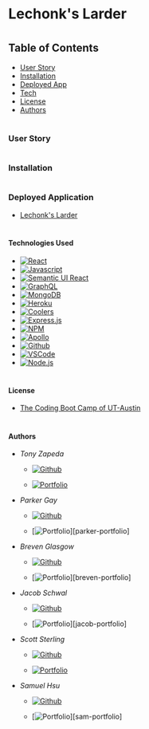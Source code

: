 # Lechonk's Larder

#

<!-- Example Image or Gif goes here -->
<!-- Description goes here -->

#

## Table of Contents

- [User Story](#user-story)
- [Installation](#installation)
- [Deployed App](#deployed-application)
- [Tech](#technologies-used)
- [License](#license)
- [Authors](#authors)

#

### User Story

#

### Installation

#

### Deployed Application

- [Lechonk's Larder]()

#

#### Technologies Used

- [![React]][react-url]
- [![Javascript]][javascript-url]
- [![Semantic UI React]][semantic-ui-url]
- [![GraphQL]][graphql-url]
- [![MongoDB]][mongodb-url]
- [![Heroku]][heroku-url]
- [![Coolers]][coolers-url]
- [![Express.js]][express-url]
- [![NPM]][npm-url]
- [![Apollo]][apollo-url]
- [![Github]][github-url]
- [![VSCode]][vscode-url]
- [![Node.js]][nodejs-url]

#

#### License

* [The Coding Boot Camp of UT-Austin]()

#

#### Authors

- _Tony Zapeda_

  - [![Github]][tony-url]
  
  - [![Portfolio]][tony-portfolio]

- _Parker Gay_

  - [![Github]][parker-url]
  
  - [![Portfolio]][parker-portfolio]

- _Breven Glasgow_

  - [![Github]][breven-url]
  
  - [![Portfolio]][breven-portfolio]

- _Jacob Schwal_

  - [![Github]][jacob-url] 
  
  - [![Portfolio]][jacob-portfolio]

- _Scott Sterling_

  - [![Github]][scott-url] 
  
  - [![Portfolio]][scott-portfolio]

- _Samuel Hsu_

  - [![Github]][sam-url]
  
  - [![Portfolio]][sam-portfolio]

<!-- Badge Styling -->
[Github]:https://img.shields.io/badge/GitHub-100000?style=for-the-badge&logo=github&logoColor=white
[VSCode]:https://img.shields.io/badge/VSCode-0078D4?style=for-the-badge&logo=visual%20studio%20code&logoColor=white
[Apollo]:https://img.shields.io/badge/Apollo-blueviolet?style=for-the-badge&logo=apollo%20graphql&logoColor=white
[NPM]:https://img.shields.io/badge/npm-CB3837?style=for-the-badge&logo=npm&logoColor=white
[Express.js]:https://img.shields.io/badge/Express.js-404D59?style=for-the-badge
[Heroku]:https://img.shields.io/badge/Heroku-430098?style=for-the-badge&logo=heroku&logoColor=white
[Coolers]:https://img.shields.io/badge/Coolers-6B7FD7?style=for-the-badge&logo=coolers&logoColor=white
[MongoDB]:https://img.shields.io/badge/MongoDB-4EA94B?style=for-the-badge&logo=mongodb&logoColor=white
[GraphQL]:https://img.shields.io/badge/GraphQl-E10098?style=for-the-badge&logo=graphql&logoColor=white
[Semantic UI React]:https://img.shields.io/badge/-Semantic%20UI%20React-86CCDC?style=for-the-badge&logo=react&logoColor=white
[Javascript]:https://img.shields.io/badge/JavaScript-323330?style=for-the-badge&logo=javascript&logoColor=F7DF1E
[React]:https://img.shields.io/badge/React-20232A?style=for-the-badge&logo=react&logoColor=61DAFB
[Node.js]:https://img.shields.io/badge/Node.js-43853D?style=for-the-badge&logo=node.js&logoColor=white
[Portfolio]:https://img.shields.io/badge/Portfolio-informational?style=for-the-badge

<!-- Tech Urls -->
[github-url]:https://github.com/
[vscode-url]:https://code.visualstudio.com/
[apollo-url]:https://www.apollographql.com/
[npm-url]:https://www.npmjs.com/
[express-url]:https://expressjs.com/
[heroku-url]:https://heroku.com/
[coolers-url]:https://coolors.co/
[mongodb-url]:https://www.mongodb.com/
[graphql-url]:https://graphql.org/
[semantic-ui-url]:https://react.semantic-ui.com/
[javascript-url]:https://www.javascript.com/
[react-url]:https://reactjs.org/
[nodejs-url]:https://nodejs.org/

<!-- Contributor Urls -->
[tony-url]:https://github.com/teeoni
[parker-url]:https://github.com/parksfg
[breven-url]:https://github.com/brevenn
[jacob-url]:https://github.com/jacobschwal
[scott-url]:https://github.com/overnightsolo
[sam-url]:https://github.com/sky19930112

<!-- Contributor Portfolios -->
[tony-portfolio]:
[parker-portfolio]:
[brevenn-portfolio]:
[jacob-portfolio]:
[scott-portfolio]:
[sam-portfolio]: